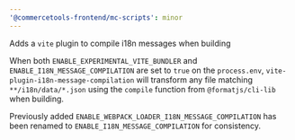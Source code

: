 ```yaml
---
'@commercetools-frontend/mc-scripts': minor
---
```


Adds a `vite` plugin to compile i18n messages when building

When both `ENABLE_EXPERIMENTAL_VITE_BUNDLER` and `ENABLE_I18N_MESSAGE_COMPILATION` are set to `true` on the `process.env`, `vite-plugin-i18n-message-compilation` will transform any file matching `**/i18n/data/*.json` using the `compile` function from `@formatjs/cli-lib` when building.

Previously added `ENABLE_WEBPACK_LOADER_I18N_MESSAGE_COMPILATION` has been renamed to `ENABLE_I18N_MESSAGE_COMPILATION` for consistency.
